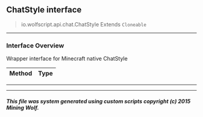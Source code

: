## ChatStyle __interface__

>io.wolfscript.api.chat.ChatStyle
>Extends `Cloneable`

---

### Interface Overview

Wrapper interface for Minecraft native ChatStyle

Method | Type   
--- | :--- 



---

---


##### This file was system generated using custom scripts copyright (c) 2015 Mining Wolf.
	

